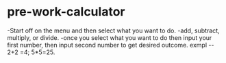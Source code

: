 # pre-work-calculator

-Start off on the menu and then select what you want to do.
-add, subtract, multiply, or divide.
-once you select what you want to do then input your first number,  then input second number to get desired outcome.
exmpl -- 2+2 =4; 5*5=25.